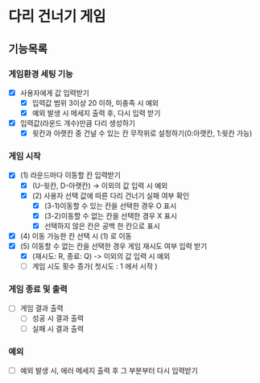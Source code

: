 # 다리 건너기 게임
 
## 기능목록
### 게임환경 세팅 기능
 - [x] 사용자에게 값 입력받기
   - [x] 입력값 범위 3이상 20 이하, 미충족 시 예외
   - [x] 예외 발생 시 메세지 출력 후, 다시 입력 받기
 - [x] 입력값(라운드 개수)만큼 다리 생성하기
   - [x] 윗칸과 아랫칸 중 건널 수 있는 칸 무작위로 설정하기(0:아랫칸, 1:윗칸 가능)
### 게임 시작
 - [x] (1) 라운드마다 이동할 칸 입력받기
   - [x] (U-윗칸, D-아랫칸) -> 이외의 값 입력 시 예외
   - [x] (2) 사용자 선택 값에 따른 다리 건너기 실패 여부 확인
     - [x] (3-1)이동할 수 있는 칸을 선택한 경우 O 표시
     - [x] (3-2)이동할 수 없는 칸을 선택한 경우 X 표시
     - [x] 선택하지 않은 칸은 공백 한 칸으로 표시
- [x] (4) 이동 가능한 칸 선택 시 (1) 로 이동
- [x] (5) 이동할 수 없는 칸을 선택한 경우 게임 재시도 여부 입력 받기
   - [x] (재시도: R, 종료: Q) ->  이외의 값 입력 시 예외
   - [ ] 게임 시도 횟수 증가( 첫시도 : 1 에서 시작 )
### 게임 종료 및 출력
 - [ ] 게임 결과 출력
   - [ ] 성공 시 결과 출력
   - [ ] 실패 시 결과 출력

### 예외
-[ ] 예외 발생 시, 에러 메세지 출력 후 그 부분부터 다시 입력받기 